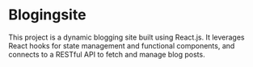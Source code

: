 # Blogingsite
This project is a dynamic blogging site built using React.js. It leverages React hooks for state management and functional components, and connects to a RESTful API to fetch and manage blog posts.
